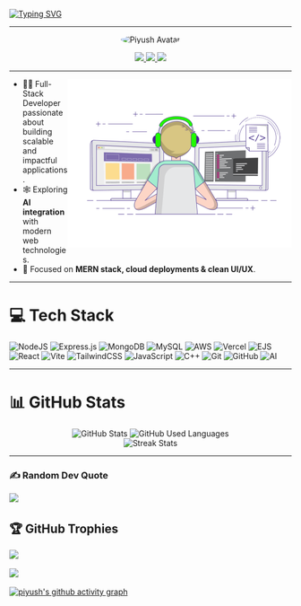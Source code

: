 
[![Typing SVG](https://readme-typing-svg.herokuapp.com?font=Fira+Code&size=30&pause=1000&color=36BCF7&width=800&lines=Hey+there!+I'm+Piyush+Yadav+%F0%9F%91%8B;Full+Stack+Developer;MERN+Stack+%7C+Cloud+%7C+AI+Enthusiast)](https://git.io/typing-svg)

---

<p align="center">
  <img src="https://avatars.githubusercontent.com/u/00000000?v=4" width="150" style="border-radius:50%" alt="Piyush Avatar" />
</p>

<p align="center">
  <a href="https://linkedin.com/in/your-linkedin">
    <img src="https://img.shields.io/badge/LinkedIn-%230077B5.svg?logo=linkedin&logoColor=white" />
  </a>
  <a href="https://x.com/your-x-handle">
    <img src="https://img.shields.io/badge/X-black?logo=twitter&logoColor=white" />
  </a>
  <a href="mailto:your-email@example.com">
    <img src="https://img.shields.io/badge/Email-D14836?logo=gmail&logoColor=white" />
  </a>
</p>

---

<img align="right" alt="Coding" width="400" src="https://raw.githubusercontent.com/devSouvik/devSouvik/master/gif3.gif">

- 👨‍💻 Full-Stack Developer passionate about building scalable and impactful applications.  
- 🕸️ Exploring **AI integration** with modern web technologies.  
- 🎯 Focused on **MERN stack, cloud deployments & clean UI/UX**.  

---

# 💻 Tech Stack
![NodeJS](https://img.shields.io/badge/node.js-6DA55F?style=for-the-badge&logo=node.js&logoColor=white)
![Express.js](https://img.shields.io/badge/express.js-%23404d59.svg?style=for-the-badge&logo=express&logoColor=%2361DAFB)
![MongoDB](https://img.shields.io/badge/MongoDB-%234ea94b.svg?style=for-the-badge&logo=mongodb&logoColor=white)
![MySQL](https://img.shields.io/badge/mysql-4479A1.svg?style=for-the-badge&logo=mysql&logoColor=white)
![AWS](https://img.shields.io/badge/AWS-%23FF9900.svg?style=for-the-badge&logo=amazon-aws&logoColor=white)
![Vercel](https://img.shields.io/badge/vercel-%23000000.svg?style=for-the-badge&logo=vercel&logoColor=white)
![EJS](https://img.shields.io/badge/ejs-%23B4CA65.svg?style=for-the-badge&logo=ejs&logoColor=black)
![React](https://img.shields.io/badge/react-%2320232a.svg?style=for-the-badge&logo=react&logoColor=%2361DAFB)
![Vite](https://img.shields.io/badge/vite-%23646CFF.svg?style=for-the-badge&logo=vite&logoColor=white)
![TailwindCSS](https://img.shields.io/badge/tailwindcss-%2338B2AC.svg?style=for-the-badge&logo=tailwind-css&logoColor=white)
![JavaScript](https://img.shields.io/badge/javascript-%23323330.svg?style=for-the-badge&logo=javascript&logoColor=%23F7DF1E)
![C++](https://img.shields.io/badge/c++-%2300599C.svg?style=for-the-badge&logo=c%2B%2B&logoColor=white)
![Git](https://img.shields.io/badge/git-%23F05033.svg?style=for-the-badge&logo=git&logoColor=white)
![GitHub](https://img.shields.io/badge/github-%23121011.svg?style=for-the-badge&logo=github&logoColor=white)
![AI](https://img.shields.io/badge/AI-%23000000.svg?style=for-the-badge&logo=openai&logoColor=white)

---

# 📊 GitHub Stats
<div align="center">
  <img width="52%" height="210px" src="https://github-readme-stats.vercel.app/api?username=piyush72yaduvanshi&show_icons=true&hide_border=true&count_private=true&bg_color=0d1117&title_color=36BCF7&icon_color=00C7B7&text_color=c9d1d9" alt="GitHub Stats" />
  <img width="46%" height="190px" src="https://github-readme-stats.vercel.app/api/top-langs/?username=piyush72yaduvanshi&layout=compact&hide_border=true&title_color=36BCF7&text_color=c9d1d9&bg_color=0d1117" alt="GitHub Used Languages"/>
</div>

<div align="center">
  <img height="180em" src="https://nirzak-streak-stats.vercel.app/?user=piyush72yaduvanshi&theme=dark&hide_border=true&background=0d1117&ring=36BCF7&currStreakLabel=00C7B7&fire=00C7B7&stroke=0000" alt="Streak Stats"/>
</div>

---

### ✍️ Random Dev Quote
![](https://quotes-github-readme.vercel.app/api?type=horizontal&theme=radical)

## 🏆 GitHub Trophies
![](https://github-profile-trophy.vercel.app/?username=piyush72yaduvanshi&theme=radical&no-frame=false&no-bg=true&margin-w=4)

[![](https://visitcount.itsvg.in/api?id=piyush72yaduvanshi&icon=0&color=0)](https://visitcount.itsvg.in)

[![piyush's github activity graph](https://github-readme-activity-graph.vercel.app/graph?username=piyush72yaduvanshi&theme=merko&hide_border=true&custom_title=Contribution%20Graph&bg_color=00000000&title_color=36BCF7&color=36BCF7&point=f0ffa3&line=36BCF7&area_color=36BCF7&area=true)](https://github.com/piyush72yaduvanshi/github-readme-activity-graph)

